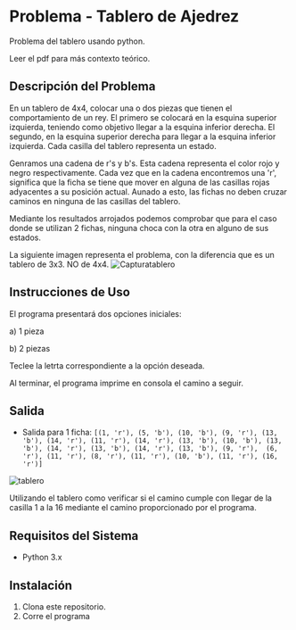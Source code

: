 # Problema - Tablero de Ajedrez

Problema del tablero usando python.

Leer el pdf para más contexto teórico. 
## Descripción del Problema
En un tablero de 4x4, colocar una o dos piezas que tienen el comportamiento de un rey. El primero se colocará en la esquina superior izquierda, teniendo como objetivo llegar a la esquina inferior derecha. El segundo, en la esquina superior derecha para llegar a la esquina inferior izquierda. Cada casilla del tablero representa un estado. 

Genramos una cadena de r's y b's. Esta cadena representa el color rojo y negro respectivamente. Cada vez que en la cadena encontremos una 'r', significa que la ficha se tiene que mover en alguna de las casillas rojas adyacentes a su posición actual. Aunado a esto, las fichas no deben cruzar caminos en ninguna de las casillas del tablero.

Mediante los resultados arrojados podemos comprobar que para el caso donde se utilizan 2 fichas, ninguna choca con la otra en alguno de sus estados.

La siguiente imagen representa el problema, con la diferencia que es un tablero de 3x3. NO de 4x4.
![Capturatablero](https://github.com/SebAcvdo/Teoria-Computacional/assets/101211184/997e5c19-063b-466a-a809-94d1a88e343b)



## Instrucciones de Uso
El programa presentará dos opciones iniciales:

a) 1 pieza

b) 2 piezas

Teclee la letrta correspondiente a la opción deseada.

Al terminar, el programa imprime en consola el camino a seguir.

## Salida
- Salida para 1 ficha: `[(1, 'r'), (5, 'b'), (10, 'b'), (9, 'r'), (13, 'b'), (14, 'r'), (11, 'r'), (14, 'r'), (13, 'b'), (10, 'b'), (13, 'b'), (14, 'r'), (13, 'b'), (14, 'r'), (13, 'b'), (9, 'r'), 
(6, 'r'), (11, 'r'), (8, 'r'), (11, 'r'), (10, 'b'), (11, 'r'), (16, 'r')]`


![tablero](https://github.com/SebAcvdo/Teoria-Computacional/assets/101211184/c7801ab7-a0b9-47c0-81de-8af0b528cd6d)


Utilizando el tablero como verificar si el camino cumple con llegar de la casilla 1 a la 16 mediante el camino proporcionado por el programa.


## Requisitos del Sistema
- Python 3.x

## Instalación
1. Clona este repositorio.
2. Corre el programa
